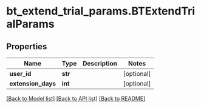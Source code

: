 # bt_extend_trial_params.BTExtendTrialParams

## Properties
Name | Type | Description | Notes
------------ | ------------- | ------------- | -------------
**user_id** | **str** |  | [optional] 
**extension_days** | **int** |  | [optional] 

[[Back to Model list]](../README.md#documentation-for-models) [[Back to API list]](../README.md#documentation-for-api-endpoints) [[Back to README]](../README.md)


